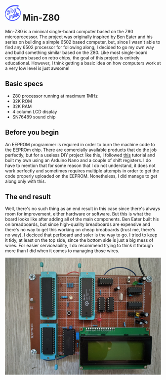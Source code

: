 # <img src="https://github.com/VladThodo/minZ80/blob/main/zilog_inside.png" width="50" height="50"/> Min-Z80
Min-Z80 is a minimal single-board computer based on the Z80 microprocessor. The project was originally inspired by Ben Eater and his series on building a simple 6502 based computer, but, since I wasn't able to find any 6502 processor for following along, I decided to go my own way and build something similar based on the Z80. Like most single-board computers based on retro chips, the goal of this project is entirely educational. However, I think getting a basic idea on how computers work at a very low level is just awsome!

## Basic specs

* Z80 processor running at maximum 1MHz
* 32K ROM
* 32K RAM
* 4 column LCD display
* SN76489 sound chip

## Before you begin

An EEPROM programmer is required in order to burn the machine code to the EEPROm chip. There are comercially available products that do the job perfectly, but for a useless DIY project like this, I followed <a href="https://github.com/nathsou/EEPROM-Burner#readme">this</a> tutorial and built my own using an Arduino Nano and a couple of shift registers. I do have to mention that for some reason that I do not understand, it does not work perfectly and sometimes requires multiple attempts in order to get the code properly uploaded on the EEPROM. Nonetheless, I did manage to get along only with this.

## The end result

Well, there's no such thing as an end result in this case since there's always room for improvement, either hardware or software. But this is what the board looks like after adding all of the main components. Ben Eater built his on breadboards, but since high-quality breadboards are expensive and there's no way to get this working on cheap breaboards (trust me, there's no way), I deciced that perfboard and soler is the way to go. I tried to keep it tidy, at least on the top side, since the bottom side is just a big mess of wires. For easier serviceability, I do recommend trying to think it through more than I did when it comes to managing those wires.

<img src="https://github.com/VladThodo/minZ80/blob/main/board.jpeg"/>
